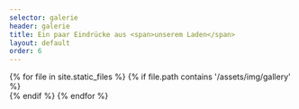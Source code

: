 ```yaml
---
selector: galerie
header: galerie
title: Ein paar Eindrücke aus <span>unserem Laden</span>
layout: default
order: 6
---
```


<div class="gallery-slider swiper h-25">
      <div class="swiper-wrapper align-items-center">
        {% for file in site.static_files %}
            {% if file.path contains '/assets/img/gallery' %}
                <div class="swiper-slide"><a class="glightbox" data-gallery="images-gallery" href="{{ site.baseurl }}{{ file.path }}"><img src="{{ site.baseurl }}{{ file.path }}" class="img-fluid" alt=""></a></div>
            {% endif %}
        {% endfor %}
      </div>
      <div class="swiper-pagination"></div>
</div>


